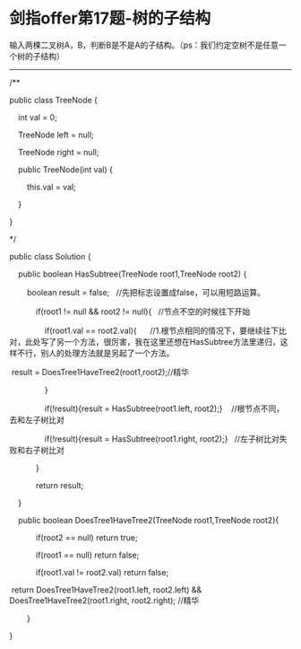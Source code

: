 # 剑指offer第17题-树的子结构

输入两棵二叉树A，B，判断B是不是A的子结构。（ps：我们约定空树不是任意一个树的子结构）

---

/**

public class TreeNode {

    int val = 0;

    TreeNode left = null;

    TreeNode right = null;

    public TreeNode(int val) {

        this.val = val;

    }

}

*/

public class Solution {

    public boolean HasSubtree(TreeNode root1,TreeNode root2) {

        boolean result = false;   //先把标志设置成false，可以用短路运算。

            if(root1 != null && root2 != null){   //节点不空的时候往下开始

                if(root1.val == root2.val){      //1.根节点相同的情况下，要继续往下比对，此处写了另一个方法，很厉害，我在这里还想在HasSubtree方法里递归，这样不行，别人的处理方法就是另起了一个方法。

 result = DoesTree1HaveTree2(root1,root2);//精华

                }

                if(!result){result = HasSubtree(root1.left, root2);}    //根节点不同，去和左子树比对

                if(!result){result = HasSubtree(root1.right, root2);}   //左子树比对失败和右子树比对

            }

            return result;

    }

    public boolean DoesTree1HaveTree2(TreeNode root1,TreeNode root2){

            if(root2 == null) return true;

            if(root1 == null) return false;

            if(root1.val != root2.val) return false;

 return DoesTree1HaveTree2(root1.left, root2.left) && DoesTree1HaveTree2(root1.right, root2.right); //精华

        }

}
